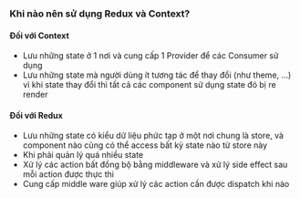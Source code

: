 ### Khi nào nên sử dụng Redux và Context?

#### Đối với Context

- Lưu những state ở 1 nơi và cung cấp 1 Provider để các Consumer sử dụng
- Lưu những state mà người dùng ít tương tác để thay đổi (như theme, ...) vì khi state thay đổi thì tất cả các component sử dụng state đó bị re render

#### Đối với Redux

- Lưu những state có kiểu dữ liệu phức tạp ở một nơi chung là store, và component nào cũng có thể access bất kỳ state nào từ store này
- Khi phải quản lý quá nhiều state
- Xử lý các action bất đồng bộ bằng middleware và xử lý side effect sau mỗi action được thực thi
- Cung cấp middle ware giúp xử lý các action cần được dispatch khi nào

